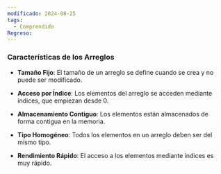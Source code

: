 ```yaml
---
modificado: 2024-08-25
tags:
  - Comprendido
Regreso:
---
```

### Características de los Arreglos

+ **Tamaño Fijo**: El tamaño de un arreglo se define cuando se crea y no puede ser modificado.

+ **Acceso por Índice**: Los elementos del arreglo se acceden mediante índices, que empiezan desde 0.

+ **Almacenamiento Contiguo**: Los elementos están almacenados de forma contigua en la memoria.

+ **Tipo Homogéneo**: Todos los elementos en un arreglo deben ser del mismo tipo.

+ **Rendimiento Rápido**: El acceso a los elementos mediante índices es muy rápido.